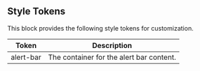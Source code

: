 ## Style Tokens

This block provides the following style tokens for customization.

| **Token** | **Description**                          |
| --------- | ---------------------------------------- |
| alert-bar | The container for the alert bar content. |
